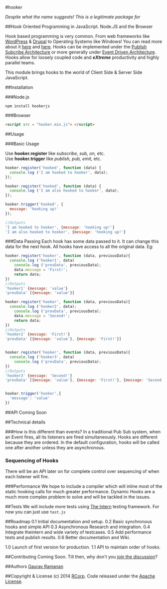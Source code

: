 #hooker

*Despite what the name suggests! This is a legitimate package for*

##Hook Oriented Programming in JavaScript. Node.JS and the Browser

Hook based programming is very common. From web frameworks like [WordPress](http://codex.wordpress.org/Plugin_API#Hooks.2C_Actions_and_Filters) & [Drupal](https://www.drupal.org/node/292) to Operating Systems like Windows! You can read more about it [here](http://en.wikipedia.org/wiki/Hooking) and [here](http://stackoverflow.com/questions/467557/what-is-meant-by-the-term-hook-in-programming). Hooks can be implemented under the [Publish Subcribe Architecture](http://en.wikipedia.org/wiki/Publish%E2%80%93subscribe_pattern) or more generally under [Event Driven Architecture](http://en.wikipedia.org/wiki/Event-driven_architecture). Hooks allow for loosely coupled code and ***eXtreme*** productivity and highly parallel teams.

This module brings hooks to the world of Client Side & Server Side JavaScript.

##Installation

###Node.js
```shell
npm install hookerjs
```
###Browser
```html
<script src = "hooker.min.js"> </script>
```
##Usage

###Basic Usage

Use **hooker.register** like *subscribe, sub, on,* etc.  
Use **hooker.trigger** like *publish, pub, emit,* etc.

```js
hooker.register('hooked', function (data) {
  console.log ('I am hooked to hooker', data);
});

hooker.register('hooked', function (data) {
  console.log ('I am also hooked to hooker', data);
});

hooker.trigger('hooked', {
  message: 'hooking up!'
});

//Outputs
'I am hooked to hooker', {message: 'hooking up!'}
'I am also hooked to hooker', {message: 'hooking up!'}
```

###Data Passing
Each hook has some data passed to it. It can change this data for the next hook. All hooks have access to all the original data. Eg:

```js
hooker.register('hooker', function (data, previousData){
  console.log ('hooker1', data)
    console.log ('prevData', previousData);
    data.message = 'First!';
    return data;
})
//Outputs
'hooker1' {message: 'value'}
'prevData' [{message: 'value'}]

hooker.register('hooker', function (data, previousData){
  console.log ('hooker2', data);
    console.log ('prevData', previousData);
    data.message = 'Second!';
    return data;
})
//Outputs
'hooker2' {message: 'First!'}
'prevData' [{message: 'value'}, {message: 'First!'}]


hooker.register('hooker', function (data, previousData){
  console.log ('hooker3', data)
    console.log ('prevData', previousData);
})
//Outputs
'hooker3' {message: 'Second!'}
'prevData' [{message: 'value'}, {message: 'First!'}, {message: 'Second!'}]


hooker.trigger('hooker',{
  'message': 'value'
})
```
##API
Coming Soon

##Technical details

###How is this different than events?
In a traditional Pub Sub system, when an Event fires, all its listeners are fired simultaneously. Hooks are different because they are ordered. In the default configuration, hooks will be called one after another unless they are asynchronous.

### Sequencing of Hooks
There will be an API later on for complete control over sequencing of when each listener will fire. 

###Performance
We hope to include a compiler which will inline most of the static hooking calls for much greater performance. Dynamic Hooks are a much more complex problem to solve and will be tackled in the issues.

##Tests
We will include more tests using [The Intern](http://theintern.io) testing framework. For now you can just use `test.js` 
 
##Roadmap
0.1 Initial documentation and setup.
0.2 Basic synchronous hooks and simple API
0.3 Asynchronous Research and integration.
0.4 Integrate theintern and wide variety of testcases.
0.5 Add performance tests and publish results.
0.6 Better documentation and Wiki.

1.0 Launch of first version for production.
1.1 API to maintain order of hooks.
 
##Contributing
Coming Soon. Till then, why don't you [join the discussion](https://github.com/rcorp/hooker/issues)?

##Authors
[Gaurav Ramanan](https://github.com/gaurav21r) 

##Copyright & License
(c) 2014 [RCorp](http://www.rcorp.co.in). Code released under the [Apache License](https://github.com/rcorp/hooker/blob/master/LICENSE).
 

